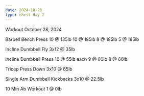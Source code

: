 ```yaml
---
date: 2024-10-28
type: chest day 2
---
```

Workout October 28, 2024

Barbell Bench Press
10 @ 135lb
10 @ 185lb
8 @ 185lb
5 @ 185lb

Incline Dumbbell Fly
3x12 @ 35lb

Incline Dumbbell Press
10 @ 55lb each
9 @ 60lb
8 @ 60lb

Tricep Press Down
3x10 @ 65lb

Single Arm Dumbbell Kickbacks
3x10 @ 22.5lb

10 Min Ab Workout
1 @ 0lb